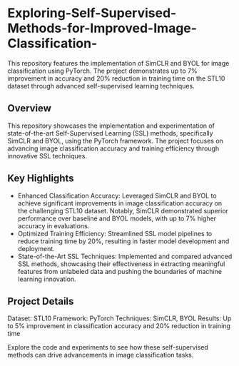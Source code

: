 # Exploring-Self-Supervised-Methods-for-Improved-Image-Classification-
This repository features the implementation of SimCLR and BYOL for image classification using PyTorch. The project demonstrates up to 7% improvement in accuracy and 20% reduction in training time on the STL10 dataset through advanced self-supervised learning techniques.

## Overview
This repository showcases the implementation and experimentation of state-of-the-art Self-Supervised Learning (SSL) methods, specifically SimCLR and BYOL, using the PyTorch framework. The project focuses on advancing image classification accuracy and training efficiency through innovative SSL techniques.

## Key Highlights
* Enhanced Classification Accuracy: Leveraged SimCLR and BYOL to achieve significant improvements in image classification accuracy on the challenging STL10 dataset. Notably, SimCLR demonstrated superior performance over baseline and BYOL models, with up to 7% higher accuracy in evaluations.
* Optimized Training Efficiency: Streamlined SSL model pipelines to reduce training time by 20%, resulting in faster model development and deployment.
* State-of-the-Art SSL Techniques: Implemented and compared advanced SSL methods, showcasing their effectiveness in extracting meaningful features from unlabeled data and pushing the boundaries of machine learning innovation.

## Project Details
Dataset: STL10
Framework: PyTorch
Techniques: SimCLR, BYOL
Results: Up to 5% improvement in classification accuracy and 20% reduction in training time

Explore the code and experiments to see how these self-supervised methods can drive advancements in image classification tasks.

